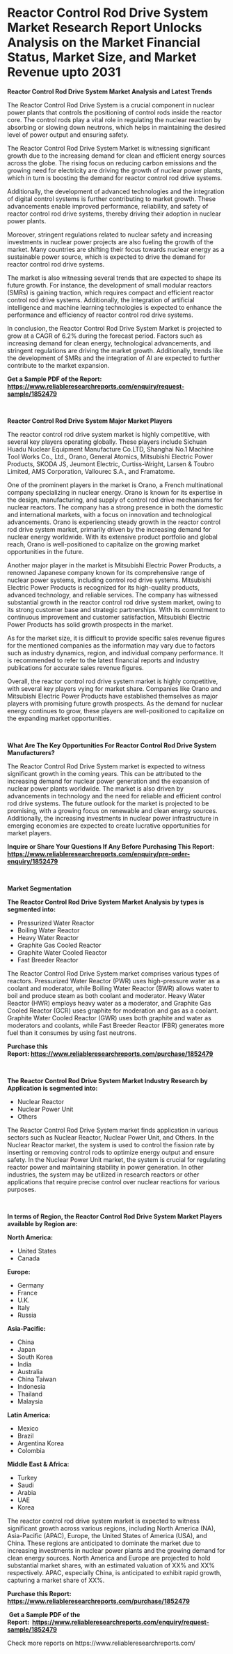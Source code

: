 <p><h1>Reactor Control Rod Drive System Market Research Report Unlocks Analysis on the Market Financial Status, Market Size, and Market Revenue upto 2031</h1></p><p><strong>Reactor Control Rod Drive System Market Analysis and Latest Trends</strong></p>
<p><p>The Reactor Control Rod Drive System is a crucial component in nuclear power plants that controls the positioning of control rods inside the reactor core. The control rods play a vital role in regulating the nuclear reaction by absorbing or slowing down neutrons, which helps in maintaining the desired level of power output and ensuring safety.</p><p>The Reactor Control Rod Drive System Market is witnessing significant growth due to the increasing demand for clean and efficient energy sources across the globe. The rising focus on reducing carbon emissions and the growing need for electricity are driving the growth of nuclear power plants, which in turn is boosting the demand for reactor control rod drive systems.</p><p>Additionally, the development of advanced technologies and the integration of digital control systems is further contributing to market growth. These advancements enable improved performance, reliability, and safety of reactor control rod drive systems, thereby driving their adoption in nuclear power plants.</p><p>Moreover, stringent regulations related to nuclear safety and increasing investments in nuclear power projects are also fueling the growth of the market. Many countries are shifting their focus towards nuclear energy as a sustainable power source, which is expected to drive the demand for reactor control rod drive systems.</p><p>The market is also witnessing several trends that are expected to shape its future growth. For instance, the development of small modular reactors (SMRs) is gaining traction, which requires compact and efficient reactor control rod drive systems. Additionally, the integration of artificial intelligence and machine learning technologies is expected to enhance the performance and efficiency of reactor control rod drive systems.</p><p>In conclusion, the Reactor Control Rod Drive System Market is projected to grow at a CAGR of 6.2% during the forecast period. Factors such as increasing demand for clean energy, technological advancements, and stringent regulations are driving the market growth. Additionally, trends like the development of SMRs and the integration of AI are expected to further contribute to the market expansion.</p></p>
<p><strong>Get a Sample PDF of the Report:&nbsp; <a href="https://www.reliableresearchreports.com/enquiry/request-sample/1852479">https://www.reliableresearchreports.com/enquiry/request-sample/1852479</a></strong></p>
<p>&nbsp;</p>
<p><strong>Reactor Control Rod Drive System Major Market Players</strong></p>
<p><p>The reactor control rod drive system market is highly competitive, with several key players operating globally. These players include Sichuan Huadu Nuclear Equipment Manufacture Co.LTD, Shanghai No.1 Machine Tool Works Co., Ltd., Orano, General Atomics, Mitsubishi Electric Power Products, SKODA JS, Jeumont Electric, Curtiss-Wright, Larsen & Toubro Limited, AMS Corporation, Vallourec S.A., and Framatome. </p><p>One of the prominent players in the market is Orano, a French multinational company specializing in nuclear energy. Orano is known for its expertise in the design, manufacturing, and supply of control rod drive mechanisms for nuclear reactors. The company has a strong presence in both the domestic and international markets, with a focus on innovation and technological advancements. Orano is experiencing steady growth in the reactor control rod drive system market, primarily driven by the increasing demand for nuclear energy worldwide. With its extensive product portfolio and global reach, Orano is well-positioned to capitalize on the growing market opportunities in the future.</p><p>Another major player in the market is Mitsubishi Electric Power Products, a renowned Japanese company known for its comprehensive range of nuclear power systems, including control rod drive systems. Mitsubishi Electric Power Products is recognized for its high-quality products, advanced technology, and reliable services. The company has witnessed substantial growth in the reactor control rod drive system market, owing to its strong customer base and strategic partnerships. With its commitment to continuous improvement and customer satisfaction, Mitsubishi Electric Power Products has solid growth prospects in the market.</p><p>As for the market size, it is difficult to provide specific sales revenue figures for the mentioned companies as the information may vary due to factors such as industry dynamics, region, and individual company performance. It is recommended to refer to the latest financial reports and industry publications for accurate sales revenue figures.</p><p>Overall, the reactor control rod drive system market is highly competitive, with several key players vying for market share. Companies like Orano and Mitsubishi Electric Power Products have established themselves as major players with promising future growth prospects. As the demand for nuclear energy continues to grow, these players are well-positioned to capitalize on the expanding market opportunities.</p></p>
<p>&nbsp;</p>
<p><strong>What Are The Key Opportunities For Reactor Control Rod Drive System Manufacturers?</strong></p>
<p><p>The Reactor Control Rod Drive System market is expected to witness significant growth in the coming years. This can be attributed to the increasing demand for nuclear power generation and the expansion of nuclear power plants worldwide. The market is also driven by advancements in technology and the need for reliable and efficient control rod drive systems. The future outlook for the market is projected to be promising, with a growing focus on renewable and clean energy sources. Additionally, the increasing investments in nuclear power infrastructure in emerging economies are expected to create lucrative opportunities for market players.</p></p>
<p><strong>Inquire or Share Your Questions If Any Before Purchasing This Report: <a href="https://www.reliableresearchreports.com/enquiry/pre-order-enquiry/1852479">https://www.reliableresearchreports.com/enquiry/pre-order-enquiry/1852479</a></strong></p>
<p>&nbsp;</p>
<p><strong>Market Segmentation</strong></p>
<p><strong>The Reactor Control Rod Drive System Market Analysis by types is segmented into:</strong></p>
<p><ul><li>Pressurized Water Reactor</li><li>Boiling Water Reactor</li><li>Heavy Water Reactor</li><li>Graphite Gas Cooled Reactor</li><li>Graphite Water Cooled Reactor</li><li>Fast Breeder Reactor</li></ul></p>
<p><p>The Reactor Control Rod Drive System market comprises various types of reactors. Pressurized Water Reactor (PWR) uses high-pressure water as a coolant and moderator, while Boiling Water Reactor (BWR) allows water to boil and produce steam as both coolant and moderator. Heavy Water Reactor (HWR) employs heavy water as a moderator, and Graphite Gas Cooled Reactor (GCR) uses graphite for moderation and gas as a coolant. Graphite Water Cooled Reactor (GWR) uses both graphite and water as moderators and coolants, while Fast Breeder Reactor (FBR) generates more fuel than it consumes by using fast neutrons.</p></p>
<p><strong>Purchase this Report:&nbsp;<a href="https://www.reliableresearchreports.com/purchase/1852479">https://www.reliableresearchreports.com/purchase/1852479</a></strong></p>
<p>&nbsp;</p>
<p><strong>The Reactor Control Rod Drive System Market Industry Research by Application is segmented into:</strong></p>
<p><ul><li>Nuclear Reactor</li><li>Nuclear Power Unit</li><li>Others</li></ul></p>
<p><p>The Reactor Control Rod Drive System market finds application in various sectors such as Nuclear Reactor, Nuclear Power Unit, and Others. In the Nuclear Reactor market, the system is used to control the fission rate by inserting or removing control rods to optimize energy output and ensure safety. In the Nuclear Power Unit market, the system is crucial for regulating reactor power and maintaining stability in power generation. In other industries, the system may be utilized in research reactors or other applications that require precise control over nuclear reactions for various purposes.</p></p>
<p>&nbsp;</p>
<p><strong>In terms of Region, the Reactor Control Rod Drive System Market Players available by Region are:</strong></p>
<p>
    <p> <strong> North America: </strong>
        <ul>
            <li>United States</li>
            <li>Canada</li>
        </ul>
        </p> 
    <p> <strong> Europe: </strong>
        <ul>
            <li>Germany</li>
            <li>France</li>
            <li>U.K.</li>
            <li>Italy</li>
            <li>Russia</li>
        </ul>
        </p> 
    <p> <strong> Asia-Pacific: </strong>
        <ul>
            <li>China</li>
            <li>Japan</li>
            <li>South Korea</li>
            <li>India</li>
            <li>Australia</li>
            <li>China Taiwan</li>
            <li>Indonesia</li>
            <li>Thailand</li>
            <li>Malaysia</li>
        </ul>
        </p> 
    <p> <strong> Latin America: </strong>
        <ul>
            <li>Mexico</li>
            <li>Brazil</li>
            <li>Argentina Korea</li>
            <li>Colombia</li>
        </ul>
        </p> 
    <p> <strong> Middle East & Africa: </strong>
        <ul>
            <li>Turkey</li>
            <li>Saudi</li>
            <li>Arabia</li>
            <li>UAE</li>
            <li>Korea</li>
        </ul>
    </p>
    </p>
<p><p>The reactor control rod drive system market is expected to witness significant growth across various regions, including North America (NA), Asia-Pacific (APAC), Europe, the United States of America (USA), and China. These regions are anticipated to dominate the market due to increasing investments in nuclear power plants and the growing demand for clean energy sources. North America and Europe are projected to hold substantial market shares, with an estimated valuation of XX% and XX% respectively. APAC, especially China, is anticipated to exhibit rapid growth, capturing a market share of XX%.</p></p>
<p><strong>Purchase this Report: <a href="https://www.reliableresearchreports.com/purchase/1852479">https://www.reliableresearchreports.com/purchase/1852479</a></strong></p>
<p>&nbsp;<strong>Get a Sample PDF of the Report:&nbsp;&nbsp;<a href="https://www.reliableresearchreports.com/enquiry/request-sample/1852479">https://www.reliableresearchreports.com/enquiry/request-sample/1852479</a></strong></p>
<p><strong></strong></p>
<p>Check more reports on https://www.reliableresearchreports.com/</p>